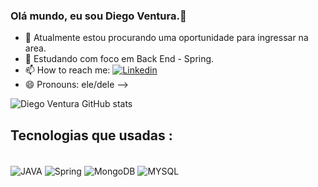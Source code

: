 ### Olá mundo, eu sou  Diego Ventura.👋

- 🔭 Atualmente estou procurando uma oportunidade para ingressar na area.
- 🌱 Estudando com foco em Back End - Spring.
- 📫 How to reach me: [![Linkedin](https://img.shields.io/badge/LinkedIn-0077B5?style=for-the-badge&logo=linkedin&logoColor=white)](https://www.linkedin.com/in/diego-ventura-41487151/)
- 😄 Pronouns: ele/dele
-->

![Diego Ventura GitHub stats](https://github-readme-stats.vercel.app/api?username=ventura013&show_icons=true&theme=radical)

## Tecnologias que usadas :

<div style="display: inline_block"><br/>
<img align="center" alt="JAVA" src="https://img.shields.io/badge/Java-ED8B00?style=for-the-badge&logo=openjdk&logoColor=white"/>
<img align="center" alt="Spring" src="https://img.shields.io/badge/Spring-6DB33F?style=for-the-badge&logo=spring&logoColor=white"/>
<img align="center" alt="MongoDB" src="https://img.shields.io/badge/MongoDB-4EA94B?style=for-the-badge&logo=mongodb&logoColor=white"/>
<img align="center" alt="MYSQL" src="https://img.shields.io/badge/MySQL-00000F?style=for-the-badge&logo=mysql&logoColor=white"/>
</div>


